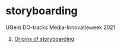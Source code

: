 # storyboarding
UGent DO-tracks Media-Innovatieweek 2021

1. [Origins of storyboarding](https://github.com/YJPL/storyboarding/blob/main/01%20Origins%20of%20storyboarding.md)
